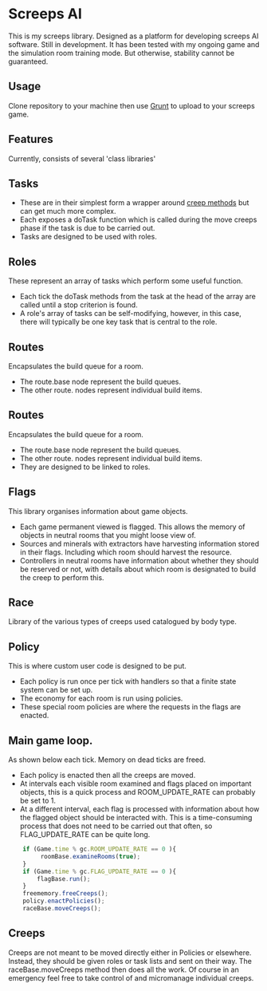 # Screeps AI #
This is my screeps library. Designed as a platform for developing screeps AI software. Still in development.
It has been tested with my ongoing game and the simulation room training mode. But otherwise, stability cannot be guaranteed.

## Usage
Clone repository to your machine then use  [Grunt](http://support.screeps.com/hc/en-us/articles/203022512-Committing-local-scripts-using-Grunt)
to upload to your screeps game.

## Features
Currently, consists of several 'class libraries'

## Tasks
- These are in their simplest form a wrapper around [creep methods](http://support.screeps.com/hc/en-us/articles/203013212-Creep) but can get much more complex.
- Each exposes a doTask function which is called during the move creeps phase if the task is due to be carried out.
- Tasks are designed to be used with roles.

## Roles
These represent an array of tasks which perform some useful function.
- Each tick the doTask methods from the task at the head of the array are called until a stop criterion is found.
- A role's array of tasks can be self-modifying, however, in this case, there will typically be one key task that is central to the role.

## Routes
Encapsulates the build queue for a room.
- The route.base node represent the build queues.
- The other route. nodes represent individual build items.

## Routes
Encapsulates the build queue for a room. 
- The route.base node represent the build queues. 
- The other route. nodes represent individual build items.
- They are designed to be linked to roles.

## Flags
This library organises information about game objects.
- Each game permanent viewed is flagged. This allows the memory of objects in neutral rooms that you might loose view of.
- Sources and minerals with extractors have harvesting information stored in their flags. Including which room should harvest the resource.
- Controllers in neutral rooms have information about whether they should be reserved or not, with details about which room is designated to build the creep to perform this.

## Race
Library of the various types of creeps used catalogued by body type.

## Policy
This is where custom user code is designed to be put.
- Each policy is run once per tick with handlers so that a finite state system can be set up.
- The economy for each room is run using policies.
- These special room policies are where the requests in the flags are enacted.

## Main game loop.
As shown below each tick. Memory on dead ticks are freed. 
- Each policy is enacted then all the creeps are moved. 
- At intervals each visible room examined and flags placed on important objects, this is a quick process and ROOM_UPDATE_RATE can probably be set to 1.
- At a different interval, each flag is processed with information about how the flagged object should be interacted with. This is a time-consuming process that does not need to be carried out that often, so FLAG_UPDATE_RATE can be quite long.

```javascript
    if (Game.time % gc.ROOM_UPDATE_RATE == 0 ){
         roomBase.examineRooms(true);
    }
    if (Game.time % gc.FLAG_UPDATE_RATE == 0 ){
        flagBase.run();
    }
    freememory.freeCreeps();
    policy.enactPolicies();
    raceBase.moveCreeps();
```

## Creeps
Creeps are not meant to be moved directly either in Policies or elsewhere.
Instead, they should be given roles or task lists and sent on their way.
The raceBase.moveCreeps method then does all the work.
Of course in an emergency feel free to take control of and micromanage individual creeps.

